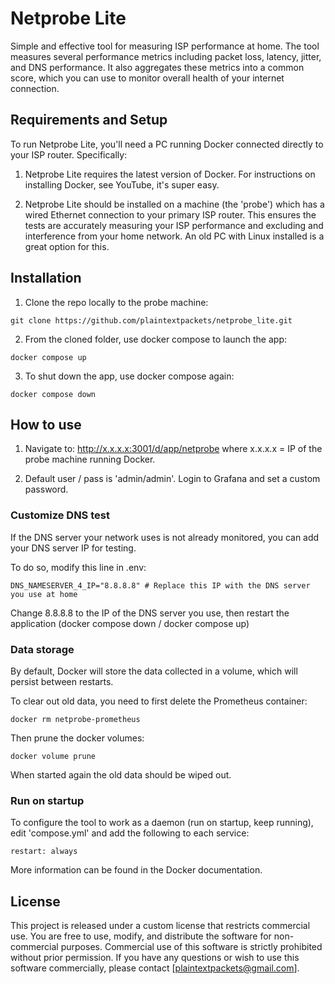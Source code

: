 # Netprobe Lite

Simple and effective tool for measuring ISP performance at home. The tool measures several performance metrics including packet loss, latency, jitter, and DNS performance. It also aggregates these metrics into a common score, which you can use to monitor overall health of your internet connection.

## Requirements and Setup

To run Netprobe Lite, you'll need a PC running Docker connected directly to your ISP router. Specifically:

1. Netprobe Lite requires the latest version of Docker. For instructions on installing Docker, see YouTube, it's super easy.

2. Netprobe Lite should be installed on a machine (the 'probe') which has a wired Ethernet connection to your primary ISP router. This ensures the tests are accurately measuring your ISP performance and excluding and interference from your home network. An old PC with Linux installed is a great option for this.

## Installation

1. Clone the repo locally to the probe machine:

```
git clone https://github.com/plaintextpackets/netprobe_lite.git
```

2. From the cloned folder, use docker compose to launch the app:

```
docker compose up
```

3. To shut down the app, use docker compose again:

```
docker compose down
```

## How to use

1. Navigate to: http://x.x.x.x:3001/d/app/netprobe where x.x.x.x = IP of the probe machine running Docker.

2. Default user / pass is 'admin/admin'. Login to Grafana and set a custom password.

### Customize DNS test

If the DNS server your network uses is not already monitored, you can add your DNS server IP for testing.

To do so, modify this line in .env:

```
DNS_NAMESERVER_4_IP="8.8.8.8" # Replace this IP with the DNS server you use at home
```

Change 8.8.8.8 to the IP of the DNS server you use, then restart the application (docker compose down / docker compose up)

### Data storage

By default, Docker will store the data collected in a volume, which will persist between restarts.

To clear out old data, you need to first delete the Prometheus container:

```
docker rm netprobe-prometheus
```

Then prune the docker volumes:

```
docker volume prune
```

When started again the old data should be wiped out.

### Run on startup

To configure the tool to work as a daemon (run on startup, keep running), edit 'compose.yml' and add the following to each service:

```
restart: always
```

More information can be found in the Docker documentation.

## License

This project is released under a custom license that restricts commercial use. You are free to use, modify, and distribute the software for non-commercial purposes. Commercial use of this software is strictly prohibited without prior permission. If you have any questions or wish to use this software commercially, please contact [plaintextpackets@gmail.com].

